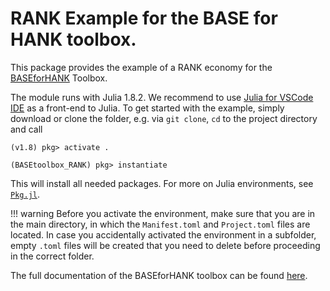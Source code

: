 # RANK Example for the BASE for HANK toolbox.

This package provides the example of a RANK economy for the [BASEforHANK](https://github.com/BASEforHANK/BASEtoolbox.jl/) Toolbox.

The module runs with Julia 1.8.2. We recommend to use [Julia for VSCode IDE](https://www.julia-vscode.org) as a front-end to Julia. To get started with the example, simply download or clone the folder, e.g. via `git clone`, `cd` to the project directory and call
```julia-repl
(v1.8) pkg> activate .

(BASEtoolbox_RANK) pkg> instantiate
```
This will install all needed packages. For more on Julia environments, see [`Pkg.jl`](https://julialang.github.io/Pkg.jl/v1/environments/#Using-someone-else's-project).

!!! warning
    Before you activate the environment, make sure that you are in the main directory, in which the `Manifest.toml` and `Project.toml` files are located. In case you accidentally activated the environment in a subfolder, empty `.toml` files will be created that you need to delete before proceeding in the correct folder.


The full documentation of the BASEforHANK toolbox can be found [here](https://baseforhank.github.io/BASEtoolbox.jl/).
